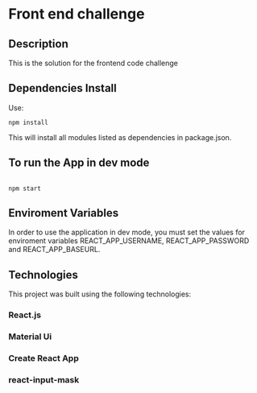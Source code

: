 # Front end challenge

## Description

This is the solution for the frontend code challenge

## Dependencies Install

Use:

```
npm install
```

This will install all modules listed as dependencies in package.json.

## To run the App in dev mode

```

npm start

```

## Enviroment Variables

In order to use the application in dev mode, you must set the values for enviroment variables REACT_APP_USERNAME,
REACT_APP_PASSWORD and REACT_APP_BASEURL.

## Technologies

This project was built using the following technologies:

### React.js

### Material Ui

### Create React App

### react-input-mask

```

```
